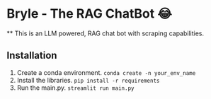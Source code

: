 # Bryle - The RAG ChatBot :joy:
** This is an LLM powered, RAG chat bot with scraping capabilities.

## Installation
1. Create a conda environment.
`conda create -n your_env_name`
2. Install the libraries.
   `pip install -r requirements`
3. Run the main.py.
   `streamlit run main.py`
